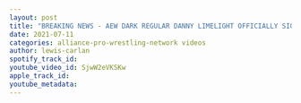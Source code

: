 ```yaml
---
layout: post
title: "BREAKING NEWS - AEW DARK REGULAR DANNY LIMELIGHT OFFICIALLY SIGNS WITH MLW"
date: 2021-07-11
categories: alliance-pro-wrestling-network videos
author: lewis-carlan
spotify_track_id: 
youtube_video_id: SjwW2eVKSKw
apple_track_id: 
youtube_metadata: 
---
```

